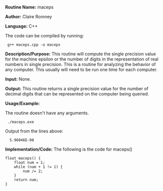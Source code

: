 **Routine Name:**           maceps

**Author:** Claire Romney

**Language:** C++

The code can be compiled by running:

     g++ maceps.cpp -o maceps

**Description/Purpose:** This routine will compute the single precision value for the machine epsilon or the number of digits
in the representation of real numbers in single precision. This is a routine for analyzing the behavior of any computer. This
usually will need to be run one time for each computer.

**Input:** None.

**Output:** This routine returns a single precision value for the number of decimal digits that can be represented on the
computer being queried.

**Usage/Example:**

The routine doesn't have any arguments.

     ./maceps.exe

Output from the lines above:

      5.96046E-08

**Implementation/Code:** The following is the code for maceps()

    float maceps() {
	    float num = 1;
	    while (num + 1 != 1) {
		    num /= 2;
	    }
	    return num;
    }
